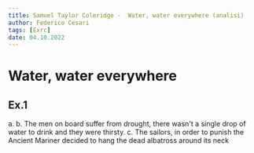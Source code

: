 ```yaml
---
title: Samuel Taylor Coleridge -  Water, water everywhere (analisi)
author: Federico Cesari
tags: [Exrc]
date: 04.10.2022
---
```

# Water, water everywhere
## Ex.1
a. 
b.  The men on board suffer from drought, there wasn't a single drop of water to drink and they were thirsty.
c.  The sailors, in order to punish the Ancient Mariner decided to hang the dead albatross around its neck